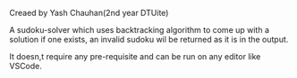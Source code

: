 Creaed by Yash Chauhan(2nd year DTUite)

A sudoku-solver which uses backtracking algorithm to come up with a solution if one exists, an invalid sudoku wil be returned as it is in the output.

It doesn,t require any pre-requisite and can be run on any editor like VSCode.
